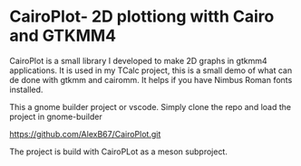 # CairoPlot- 2D plottiong witth Cairo and GTKMM4
CairoPlot is a small library I developed to make 2D graphs in gtkmm4 applications.
It is used in my TCalc project, this is a small demo of what can de done with
gtkmm and cairomm. It helps if you have Nimbus Roman fonts installed.

This a gnome builder project or vscode. Simply clone the repo and load the project in gnome-builder

https://github.com/AlexB67/CairoPlot.git

The project is build with CairoPLot as a meson subproject.
